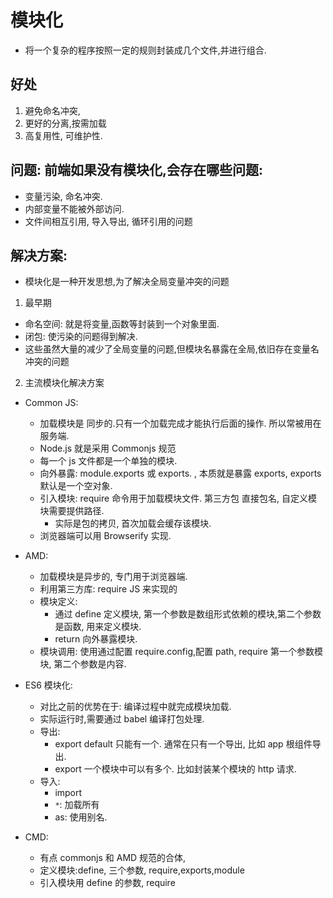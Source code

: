 # 模块化

-   将一个复杂的程序按照一定的规则封装成几个文件,并进行组合.

## 好处

1. 避免命名冲突,
2. 更好的分离,按需加载
3. 高复用性, 可维护性.

## 问题: 前端如果没有模块化,会存在哪些问题:

-   变量污染, 命名冲突.
-   内部变量不能被外部访问.
-   文件间相互引用, 导入导出, 循环引用的问题

## 解决方案:

-   模块化是一种开发思想,为了解决全局变量冲突的问题

1. 最早期

-   命名空间: 就是将变量,函数等封装到一个对象里面.
-   闭包: 使污染的问题得到解决.
-   这些虽然大量的减少了全局变量的问题,但模块名暴露在全局,依旧存在变量名冲突的问题

2. 主流模块化解决方案

-   Common JS:

    -   加载模块是 同步的.只有一个加载完成才能执行后面的操作. 所以常被用在服务端.
    -   Node.js 就是采用 Commonjs 规范
    -   每一个 js 文件都是一个单独的模块.
    -   向外暴露: module.exports 或 exports. , 本质就是暴露 exports, exports 默认是一个空对象.
    -   引入模块: require 命令用于加载模块文件. 第三方包 直接包名, 自定义模块需要提供路径.
        -   实际是包的拷贝, 首次加载会缓存该模块.
    -   浏览器端可以用 Browserify 实现.

-   AMD:

    -   加载模块是异步的, 专门用于浏览器端.
    -   利用第三方库: require JS 来实现的
    -   模块定义:
        -   通过 define 定义模块, 第一个参数是数组形式依赖的模块,第二个参数是函数, 用来定义模块.
        -   return 向外暴露模块.
    -   模块调用: 使用通过配置 require.config,配置 path, require 第一个参数模块, 第二个参数是内容.

-   ES6 模块化:

    -   对比之前的优势在于: 编译过程中就完成模块加载.
    -   实际运行时,需要通过 babel 编译打包处理.
    -   导出:
        -   export default 只能有一个. 通常在只有一个导出, 比如 app 根组件导出.
        -   export 一个模块中可以有多个. 比如封装某个模块的 http 请求.
    -   导入:
        -   import
        -   `*`: 加载所有
        -   as: 使用别名.

-   CMD:

    -   有点 commonjs 和 AMD 规范的合体,
    -   定义模块:define, 三个参数, require,exports,module
    -   引入模块用 define 的参数, require
